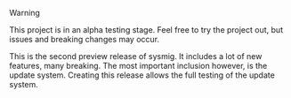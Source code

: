 > [!WARNING]
> This project is in an alpha testing stage. Feel free to try the project out, but issues and breaking changes may occur.

This is the second preview release of sysmig. It includes a lot of new features, many breaking. The most important inclusion however, is the update system. Creating this release allows the full testing of the update system.
